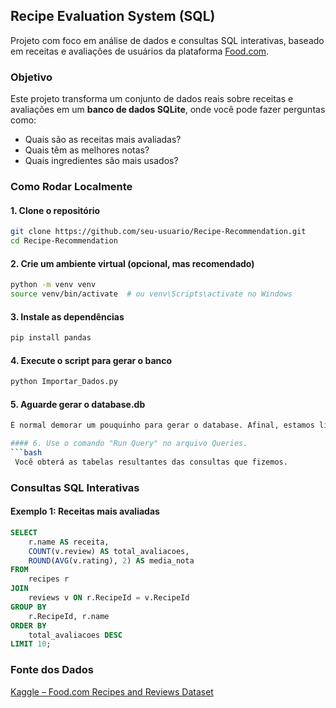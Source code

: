 ##  Recipe Evaluation System (SQL)

Projeto com foco em análise de dados e consultas SQL interativas, baseado em receitas e avaliações de usuários da plataforma [Food.com](https://www.kaggle.com/datasets/irkaal/foodcom-recipes-and-reviews).

###  Objetivo

Este projeto transforma um conjunto de dados reais sobre receitas e avaliações em um **banco de dados SQLite**, onde você pode fazer perguntas como:

- Quais são as receitas mais avaliadas?
- Quais têm as melhores notas?
- Quais ingredientes são mais usados?

###  Como Rodar Localmente

#### 1. Clone o repositório

```bash
git clone https://github.com/seu-usuario/Recipe-Recommendation.git
cd Recipe-Recommendation
```

#### 2. Crie um ambiente virtual (opcional, mas recomendado)

```bash
python -m venv venv
source venv/bin/activate  # ou venv\Scripts\activate no Windows
```

#### 3. Instale as dependências

```bash
pip install pandas
```

#### 4. Execute o script para gerar o banco

```bash
python Importar_Dados.py
```

#### 5. Aguarde gerar o database.db
```bash
É normal demorar um pouquinho para gerar o database. Afinal, estamos lidando com uma grande quantidade de dados.

#### 6. Use o comando "Run Query" no arquivo Queries.
```bash
 Você obterá as tabelas resultantes das consultas que fizemos.
```

###  Consultas SQL Interativas

####  Exemplo 1: Receitas mais avaliadas

```sql
SELECT 
    r.name AS receita,
    COUNT(v.review) AS total_avaliacoes,
    ROUND(AVG(v.rating), 2) AS media_nota
FROM 
    recipes r
JOIN 
    reviews v ON r.RecipeId = v.RecipeId
GROUP BY 
    r.RecipeId, r.name
ORDER BY 
    total_avaliacoes DESC
LIMIT 10;
```

###  Fonte dos Dados

[Kaggle – Food.com Recipes and Reviews Dataset](https://www.kaggle.com/datasets/irkaal/foodcom-recipes-and-reviews)

